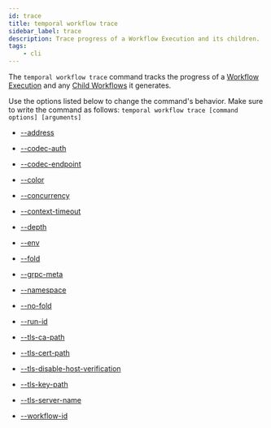 ```yaml
---
id: trace
title: temporal workflow trace
sidebar_label: trace
description: Trace progress of a Workflow Execution and its children.
tags:
	- cli
---
```


The `temporal workflow trace` command tracks the progress of a [Workflow Execution](/concepts/what-is-a-workflow-execution) and any [Child Workflows](/concepts/what-is-a-child-workflow-execution) it generates.

Use the options listed below to change the command's behavior.
Make sure to write the command as follows:
`temporal workflow trace [command options] [arguments]`

- [--address](/cli/cmd-options/address)

- [--codec-auth](/cli/cmd-options/codec-auth)

- [--codec-endpoint](/cli/cmd-options/codec-endpoint)

- [--color](/cli/cmd-options/color)

- [--concurrency](/cli/cmd-options/concurrency)

- [--context-timeout](/cli/cmd-options/context-timeout)

- [--depth](/cli/cmd-options/depth)

- [--env](/cli/cmd-options/env)

- [--fold](/cli/cmd-options/fold)

- [--grpc-meta](/cli/cmd-options/grpc-meta)

- [--namespace](/cli/cmd-options/namespace)

- [--no-fold](/cli/cmd-options/no-fold)

- [--run-id](/cli/cmd-options/run-id)

- [--tls-ca-path](/cli/cmd-options/tls-ca-path)

- [--tls-cert-path](/cli/cmd-options/tls-cert-path)

- [--tls-disable-host-verification](/cli/cmd-options/tls-disable-host-verification)

- [--tls-key-path](/cli/cmd-options/tls-key-path)

- [--tls-server-name](/cli/cmd-options/tls-server-name)

- [--workflow-id](/cli/cmd-options/workflow-id)
